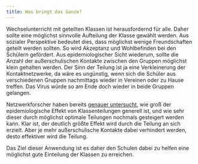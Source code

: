 ```yaml
---
title: Was bringt das Ganze?
---
```


Wechselunterricht mit geteilten Klassen ist herausfordernd für alle. Daher sollte eine möglichst sinnvolle Aufteilung der Klasse gewählt werden. Aus sozialer Perspektive bedeutet dies, dass möglichst wenige Freundschaften geteilt werden sollten. So wird Akzeptanz und Wohlbefinden bei den Schülern gefördert.
Aus epidemiologischer Sicht wiederum, sollte die Anzahl der außerschulischen Kontakte zwischen den Gruppen möglichst klein gehalten werden. Der Sinn der Teilung ist ja eine Verkleinerung der Kontaktnetzwerke, da wäre es ungünstig, wenn sich die Schüler aus verschiedenen Gruppen nachmittags wieder in Vereinen oder zu Hause treffen. Das Virus würde so am Ende doch wieder in beide Gruppen gelangen.

Netzwerkforscher haben bereits <a href="https://www.medrxiv.org/content/10.1101/2020.11.30.20241166v1" rel="noopener" target="_blank">genauer untersucht</a >, wie groß der epidemiologische Effekt von Klassenteilungen generell ist, und wie sehr dieser durch möglichst optimale Teilungen nochmals gesteigert werden kann. Klar ist, der deutlich größte Effekt wird durch die Teilung an sich erzielt. Aber je mehr außerschulische Kontakte dabei verhindert werden, desto effektiver wird die Teilung.

Das Ziel dieser Anwendung ist es daher den Schulen dabei zu helfen eine möglichst gute Einteilung der Klassen zu erreichen.
